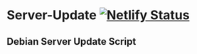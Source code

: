 # Server-Update [![Netlify Status](https://api.netlify.com/api/v1/badges/69aaf366-4817-4ae0-8d66-f5140c30357b/deploy-status)](https://app.netlify.com/sites/server-update/deploys)
## Debian Server Update Script
